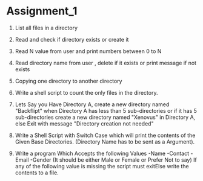 # Assignment_1
  1) List all files in a directory
  
  2) Read and check if directory exists or create it
  
  3) Read N value from user and print numbers between 0 to N
  
  4) Read directory name from user , delete if it exists or print message if not exists
  
  5) Copying one directory to another directory      
  
  6) Write a shell script to count the only files in the directory.
  
  7) Lets Say you Have Directory A, create a new directory named "Backflipt" when Directory A has less than 5 sub-directories or if it has 5 sub-directories create  a new directory named "Xenovus" in Directory A, else Exit with message "Directory creation not needed"
  
  8) Write a Shell Script with Switch Case which will print the contents of the Given Base Directories. (Directory Name has to be sent as a Argument).
  
  9) Write a program Which Accepts the following Values
        -Name
          -Contact
          -Email
          -Gender (It should be either Male or Female or Prefer Not to say)
        If any of the following value is missing the script must exitElse write the contents to a file.
